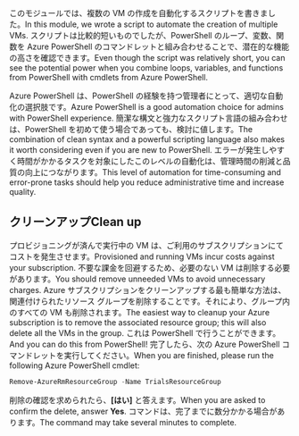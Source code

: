 <span data-ttu-id="8d262-101">このモジュールでは、複数の VM の作成を自動化するスクリプトを書きました。</span><span class="sxs-lookup"><span data-stu-id="8d262-101">In this module, we wrote a script to automate the creation of multiple VMs.</span></span> <span data-ttu-id="8d262-102">スクリプトは比較的短いものでしたが、PowerShell のループ、変数、関数を Azure PowerShell のコマンドレットと組み合わせることで、潜在的な機能の高さを確認できます。</span><span class="sxs-lookup"><span data-stu-id="8d262-102">Even though the script was relatively short, you can see the potential power when you combine loops, variables, and functions from PowerShell with cmdlets from Azure PowerShell.</span></span>

<span data-ttu-id="8d262-103">Azure PowerShell は、PowerShell の経験を持つ管理者にとって、適切な自動化の選択肢です。</span><span class="sxs-lookup"><span data-stu-id="8d262-103">Azure PowerShell is a good automation choice for admins with PowerShell experience.</span></span> <span data-ttu-id="8d262-104">簡潔な構文と強力なスクリプト言語の組み合わせは、PowerShell を初めて使う場合であっても、検討に値します。</span><span class="sxs-lookup"><span data-stu-id="8d262-104">The combination of clean syntax and a powerful scripting language also makes it worth considering even if you are new to PowerShell.</span></span> <span data-ttu-id="8d262-105">エラーが発生しやすく時間がかかるタスクを対象にしたこのレベルの自動化は、管理時間の削減と品質の向上につながります。</span><span class="sxs-lookup"><span data-stu-id="8d262-105">This level of automation for time-consuming and error-prone tasks should help you reduce administrative time and increase quality.</span></span>

## <a name="clean-up"></a><span data-ttu-id="8d262-106">クリーンアップ</span><span class="sxs-lookup"><span data-stu-id="8d262-106">Clean up</span></span>
<!---TODO: Update for sandbox?--->

<span data-ttu-id="8d262-107">プロビジョニングが済んで実行中の VM は、ご利用のサブスクリプションにてコストを発生させます。</span><span class="sxs-lookup"><span data-stu-id="8d262-107">Provisioned and running VMs incur costs against your subscription.</span></span> <span data-ttu-id="8d262-108">不要な課金を回避するため、必要のない VM は削除する必要があります。</span><span class="sxs-lookup"><span data-stu-id="8d262-108">You should remove unneeded VMs to avoid unnecessary charges.</span></span> <span data-ttu-id="8d262-109">Azure サブスクリプションをクリーンアップする最も簡単な方法は、関連付けられたリソース グループを削除することです。それにより、グループ内のすべての VM も削除されます。</span><span class="sxs-lookup"><span data-stu-id="8d262-109">The easiest way to cleanup your Azure subscription is to remove the associated resource group; this will also delete all the VMs in the group.</span></span> <span data-ttu-id="8d262-110">これは PowerShell で行うことができます。</span><span class="sxs-lookup"><span data-stu-id="8d262-110">And you can do this from PowerShell!</span></span> <span data-ttu-id="8d262-111">完了したら、次の Azure PowerShell コマンドレットを実行してください。</span><span class="sxs-lookup"><span data-stu-id="8d262-111">When you are finished, please run the following Azure PowerShell cmdlet:</span></span>

```powershell
Remove-AzureRmResourceGroup -Name TrialsResourceGroup
```

<span data-ttu-id="8d262-112">削除の確認を求められたら、**[はい]** と答えます。</span><span class="sxs-lookup"><span data-stu-id="8d262-112">When you are asked to confirm the delete, answer **Yes**.</span></span> <span data-ttu-id="8d262-113">コマンドは、完了までに数分かかる場合があります。</span><span class="sxs-lookup"><span data-stu-id="8d262-113">The command may take several minutes to complete.</span></span>